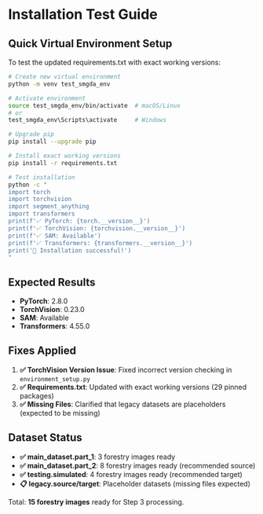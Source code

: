 # Installation Test Guide

## Quick Virtual Environment Setup

To test the updated requirements.txt with exact working versions:

```bash
# Create new virtual environment
python -m venv test_smgda_env

# Activate environment
source test_smgda_env/bin/activate  # macOS/Linux
# or
test_smgda_env\Scripts\activate     # Windows

# Upgrade pip
pip install --upgrade pip

# Install exact working versions
pip install -r requirements.txt

# Test installation
python -c "
import torch
import torchvision
import segment_anything
import transformers
print(f'✅ PyTorch: {torch.__version__}')
print(f'✅ TorchVision: {torchvision.__version__}')
print(f'✅ SAM: Available')
print(f'✅ Transformers: {transformers.__version__}')
print('🎉 Installation successful!')
"
```

## Expected Results

- **PyTorch**: 2.8.0
- **TorchVision**: 0.23.0  
- **SAM**: Available
- **Transformers**: 4.55.0

## Fixes Applied

1. **✅ TorchVision Version Issue**: Fixed incorrect version checking in `environment_setup.py`
2. **✅ Requirements.txt**: Updated with exact working versions (29 pinned packages)
3. **✅ Missing Files**: Clarified that legacy datasets are placeholders (expected to be missing)

## Dataset Status

- **✅ main_dataset.part_1**: 3 forestry images ready
- **✅ main_dataset.part_2**: 8 forestry images ready (recommended source)
- **✅ testing.simulated**: 4 forestry images ready (recommended target)
- **📋 legacy.source/target**: Placeholder datasets (missing files expected)

Total: **15 forestry images** ready for Step 3 processing.
